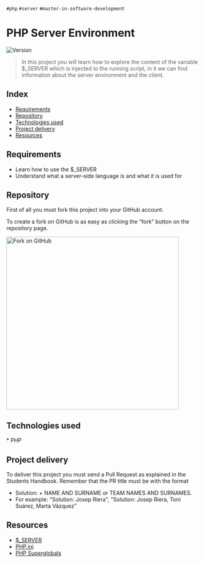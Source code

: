 `#php` `#server` `#master-in-software-development`

# PHP Server Environment <!-- omit in toc -->

<p>
  <img alt="Version" src="https://img.shields.io/badge/version-1.0-blue.svg?cacheSeconds=2592000" />
</p>

> In this project you will learn how to explore the content of the variable $_SERVER which is injected to the running script, in it we can find information about the server environment and the client.

## Index <!-- omit in toc -->

- [Requirements](#requirements)
- [Repository](#repository)
- [Technologies used](#technologies-used)
- [Project delivery](#project-delivery)
- [Resources](#resources)

## Requirements

- Learn how to use the $_SERVER
- Understand what a server-side language is and what it is used for

## Repository

First of all you must fork this project into your GitHub account.

To create a fork on GitHub is as easy as clicking the “fork” button on the repository page.

<img src="https://docs.github.com/assets/cb-23088/images/help/repository/fork_button.png" alt="Fork on GitHub" width='450'>

## Technologies used

\* PHP

## Project delivery

To deliver this project you must send a Pull Request as explained in the Students Handbook. Remember that the PR title must be with the format 
- Solution: + NAME AND SURNAME or TEAM NAMES AND SURNAMES.
- For example: "Solution: Josep Riera", "Solution: Josep Riera, Toni Suárez, Marta Vázquez"

## Resources

- [$_SERVER](https://www.php.net/manual/en/reserved.variables.server.php)
- [PHP.ini](https://www.php.net/manual/es/configuration.file.php)
- [PHP Superglobals](https://code.tutsplus.com/es/tutorials/php-superglobals-explained-with-cheatsheet--cms-36598)
